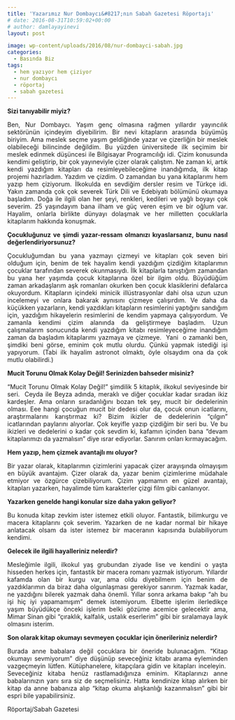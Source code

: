 ```yaml
---
title: 'Yazarımız Nur Dombaycı&#8217;nın Sabah Gazetesi Röportajı'
# date: 2016-08-31T10:59:02+00:00
# author: damlayayinevi
layout: post

image: wp-content/uploads/2016/08/nur-dombayci-sabah.jpg
categories:
  - Basında Biz
tags:
  - hem yazıyor hem çiziyor
  - nur dombaycı
  - röportaj
  - sabah gazetesi
---
```

<p style="text-align: justify;">
  <strong>Sizi tanıyabilir miyiz?</strong>
</p>

<p style="text-align: justify;">
  Ben, Nur Dombaycı. Yaşım genç olmasına rağmen yıllardır yayıncılık sektörünün içindeyim diyebilirim. Bir nevi kitapların arasında büyümüş biriyim. Ama meslek seçme yaşım geldiğinde yazar ve çizerliğin bir meslek olabileceği bilincinde değildim. Bu yüzden üniversitede ilk seçimim bir meslek edinmek düşüncesi ile Bilgisayar Programcılığı idi. Çizim konusunda kendimi geliştirip, bir çok yayıneviyle çizer olarak çalıştım. Ne zaman ki, artık kendi yazdığım kitapları da resimleyebileceğime inandığımda, ilk kitap projemi hazırladım. Yazdım ve çizdim. O zamandan bu yana kitaplarımı hem yazıp hem çiziyorum. İlkokulda en sevdiğim dersler resim ve Türkçe idi. Yakın zamanda çok çok severek Türk Dili ve Edebiyatı bölümünü okumaya başladım. Doğa ile ilgili olan her şeyi, renkleri, kedileri ve yağlı boyayı çok severim. 25 yaşındayım bana ilham ve güç veren eşim ve bir oğlum var. Hayalim, onlarla birlikte dünyayı dolaşmak ve her milletten çocuklarla kitaplarım hakkında konuşmak.
</p>

<p style="text-align: justify;">
  <strong>Çocukluğunuz ve şimdi yazar-ressam olmanızı kıyaslarsanız, bunu nasıl değerlendiriyorsunuz?</strong>
</p>

<p style="text-align: justify;">
  Çocukluğumdan bu yana yazmayı çizmeyi ve kitapları çok seven biri olduğum için, benim de tek hayalim kendi yazdığım çizdiğim kitaplarımın çocuklar tarafından severek okunmasıydı. İlk kitaplarla tanıştığım zamandan bu yana her yaşımda çocuk kitaplarına özel bir ilgim oldu. Büyüdüğüm zaman arkadaşlarım aşk romanları okurken ben çocuk klasiklerini defalarca okuyordum. Kitapların içindeki minicik illüstrasyonlar dahi olsa uzun uzun incelemeyi ve onlara bakarak aynısını çizmeye çalışırdım. Ve daha da küçükken yazarların, kendi yazdıkları kitapların resimlerini yaptığını sandığım için, yazdığım hikayelerin resimlerini de kendim yapmaya çalışıyordum. Ve zamanla kendimi çizim alanında da geliştirmeye başladım. Uzun çalışmalarım sonucunda kendi yazdığım kitabı resimleyeceğime inandığım zaman da başladım kitaplarımı yazmaya ve çizmeye.  Yani  o zamanki ben, şimdiki beni görse, eminim çok mutlu olurdu. Çünkü yapmak istediği işi yapıyorum. (Tabi ilk hayalim astronot olmaktı, öyle olsaydım ona da çok mutlu olabilirdi.)
</p>

<p style="text-align: justify;">
  <strong>Mucit Torunu Olmak Kolay Değil! Serinizden bahseder misiniz?</strong>
</p>

<p style="text-align: justify;">
  “Mucit Torunu Olmak Kolay Değil!” şimdilik 5 kitaplık, ilkokul seviyesinde bir seri.  Ceyda ile Beyza adında, meraklı ve diğer çocuklar kadar sıradan ikiz kardeşler. Ama onların sıradanlığını bozan tek şey, mucit bir dedelerinin olması. Eee hangi çocuğun mucit bir dedesi olur da, çocuk onun icatlarını, araştırmalarını karıştırmaz ki? Bizim ikizler de dedelerinin “çılgın” icatlarından paylarını alıyorlar. Çok keyifle yazıp çizdiğim bir seri bu. Ve bu ikizleri ve dedelerini o kadar çok sevdim ki, kafamın içinden bana “devam kitaplarımızı da yazmalısın” diye ısrar ediyorlar. Sanırım onları kırmayacağım.
</p>

<p style="text-align: justify;">
  <strong>Hem yazıp, hem çizmek avantajlı mı oluyor?</strong>
</p>

<p style="text-align: justify;">
  Bir yazar olarak, kitaplarımın çizimlerini yapacak çizer arayışında olmayışım en büyük avantajım. Çizer olarak da, yazar benim çizimlerime müdahale etmiyor ve özgürce çizebiliyorum. Çizim yapmamın en güzel avantajı, kitapları yazarken, hayalimde tüm karakterler çizgi film gibi canlanıyor.
</p>

<p style="text-align: justify;">
  <strong>Yazarken genelde hangi konular size daha yakın geliyor?</strong>
</p>

<p style="text-align: justify;">
  Bu konuda kitap zevkim ister istemez etkili oluyor. Fantastik, bilimkurgu ve macera kitaplarını çok severim. Yazarken de ne kadar normal bir hikaye anlatacak olsam da ister istemez bir maceranın kapısında bulabiliyorum kendimi.
</p>

<p style="text-align: justify;">
  <strong>Gelecek ile ilgili hayalleriniz nelerdir?</strong>
</p>

<p style="text-align: justify;">
  Mesleğimle ilgili, ilkokul yaş grubundan ziyade lise ve kendini o yaşta hisseden herkes için, fantastik bir macera romanı yazmak istiyorum. Yıllardır kafamda olan bir kurgu var, ama oldu diyebilmem için benim de yazdıklarımın da biraz daha olgunlaşması gerekiyor sanırım. Yazmak kadar, ne yazdığını bilerek yazmak daha önemli. Yıllar sonra arkama bakıp “ah bu işi hiç iyi yapamamışım” demek istemiyorum. Elbette işlerim ilerledikçe yaşım büyüdükçe önceki işlerim belki gözüme acemice gelecektir ama, Mimar Sinan gibi “çıraklık, kalfalık, ustalık eserlerim” gibi bir sıralamaya layık olmasını isterim.
</p>

<p style="text-align: justify;">
  <strong>Son olarak kitap okumayı sevmeyen çocuklar için önerileriniz nelerdir?</strong>
</p>

<p style="text-align: justify;">
  Burada anne babalara değil çocuklara bir öneride bulunacağım. “Kitap okumayı sevmiyorum” diye düşünüp seveceğiniz kitabı arama eyleminden vazgeçmeyin lütfen. Kütüphanelere, kitapçılara gidin ve kitapları inceleyin.  Seveceğiniz kitaba henüz rastlamadığınıza eminim. Kitaplarınızı anne babalarınızın yanı sıra siz de seçmelisiniz. Hatta kendinize kitap alırken bir kitap da anne babanıza alıp “kitap okuma alışkanlığı kazanmalısın” gibi bir espri bile yapabilirsiniz.
</p>

<p style="text-align: justify;">
  Röportaj/Sabah Gazetesi
</p>